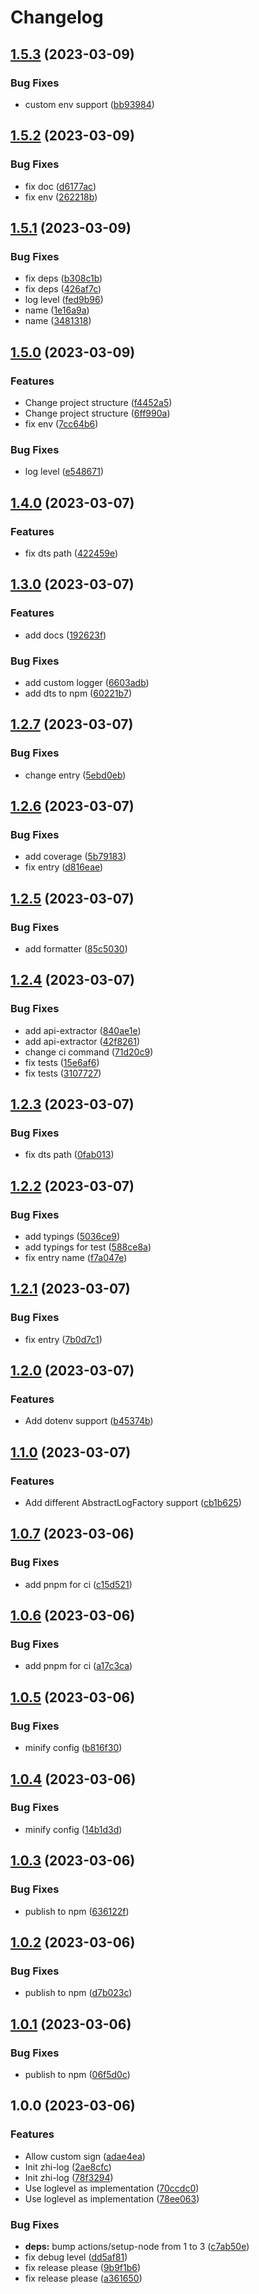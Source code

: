 # Changelog

## [1.5.3](https://github.com/terwer/zhi-log/compare/v1.5.2...v1.5.3) (2023-03-09)


### Bug Fixes

* custom env support ([bb93984](https://github.com/terwer/zhi-log/commit/bb939840235e5021d0873a04250a7288d087511e))

## [1.5.2](https://github.com/terwer/zhi-log/compare/v1.5.1...v1.5.2) (2023-03-09)


### Bug Fixes

* fix doc ([d6177ac](https://github.com/terwer/zhi-log/commit/d6177acddd72f0f6a6837d9f2b4c083e701981ed))
* fix env ([262218b](https://github.com/terwer/zhi-log/commit/262218ba9567d2538ad0fe397a621ed7491b5da1))

## [1.5.1](https://github.com/terwer/zhi-log/compare/v1.5.0...v1.5.1) (2023-03-09)

### Bug Fixes

- fix deps ([b308c1b](https://github.com/terwer/zhi-log/commit/b308c1b1a9787dabde40110b885f1fd227c4faea))
- fix deps ([426af7c](https://github.com/terwer/zhi-log/commit/426af7c722c05ad9c4ec03f47af9aec2294919a0))
- log level ([fed9b96](https://github.com/terwer/zhi-log/commit/fed9b9681141403ee77df4efd835362fd273846c))
- name ([1e16a9a](https://github.com/terwer/zhi-log/commit/1e16a9ae6e5bf12169f0e08742d0b95de24b9ba4))
- name ([3481318](https://github.com/terwer/zhi-log/commit/3481318ac3801376fa15faf84ce656892e8cfd39))

## [1.5.0](https://github.com/terwer/zhi-log/compare/v1.4.0...v1.5.0) (2023-03-09)

### Features

- Change project structure ([f4452a5](https://github.com/terwer/zhi-log/commit/f4452a5b71dc1b3294dabe280c1664651ec983b8))
- Change project structure ([6ff990a](https://github.com/terwer/zhi-log/commit/6ff990a74b5c2dcf03013db309b1ffd43ef1a754))
- fix env ([7cc64b6](https://github.com/terwer/zhi-log/commit/7cc64b680e8d8d20d1f1d9f1b5503dae887a52ee))

### Bug Fixes

- log level ([e548671](https://github.com/terwer/zhi-log/commit/e548671031762273dbc347536910a81c19cc11c8))

## [1.4.0](https://github.com/terwer/zhi-log/compare/v1.3.0...v1.4.0) (2023-03-07)

### Features

- fix dts path ([422459e](https://github.com/terwer/zhi-log/commit/422459e520d3c4f6ed2d4e0428924004d8429cca))

## [1.3.0](https://github.com/terwer/zhi-log/compare/v1.2.7...v1.3.0) (2023-03-07)

### Features

- add docs ([192623f](https://github.com/terwer/zhi-log/commit/192623f876e4947e2d02dfbc0ac79a164ccbb219))

### Bug Fixes

- add custom logger ([6603adb](https://github.com/terwer/zhi-log/commit/6603adb624c741807f31b8cdedee9a2a9c7a112e))
- add dts to npm ([60221b7](https://github.com/terwer/zhi-log/commit/60221b7374af3985aa65bc49332121d34cc49ca9))

## [1.2.7](https://github.com/terwer/zhi-log/compare/v1.2.6...v1.2.7) (2023-03-07)

### Bug Fixes

- change entry ([5ebd0eb](https://github.com/terwer/zhi-log/commit/5ebd0eb1c8ef38022cc0609ce263b9ac1021c026))

## [1.2.6](https://github.com/terwer/zhi-log/compare/v1.2.5...v1.2.6) (2023-03-07)

### Bug Fixes

- add coverage ([5b79183](https://github.com/terwer/zhi-log/commit/5b79183593cb2e0d988c90ba21429f4f2b17a39b))
- fix entry ([d816eae](https://github.com/terwer/zhi-log/commit/d816eaec72d1d90f825fc11d8b7b5d6a9b3c8876))

## [1.2.5](https://github.com/terwer/zhi-log/compare/v1.2.4...v1.2.5) (2023-03-07)

### Bug Fixes

- add formatter ([85c5030](https://github.com/terwer/zhi-log/commit/85c50304b1b7f0647ae48747dd93aa6c7947d0b4))

## [1.2.4](https://github.com/terwer/zhi-log/compare/v1.2.3...v1.2.4) (2023-03-07)

### Bug Fixes

- add api-extractor ([840ae1e](https://github.com/terwer/zhi-log/commit/840ae1e82a60777ac1177582d1c85dd7eb357033))
- add api-extractor ([42f8261](https://github.com/terwer/zhi-log/commit/42f8261c74e73a07cb1a6825167490971ed769eb))
- change ci command ([71d20c9](https://github.com/terwer/zhi-log/commit/71d20c9a396166f82d29bccd5f76c2068029ea5b))
- fix tests ([15e6af6](https://github.com/terwer/zhi-log/commit/15e6af633dc50e5f6a80f23692a74307292d9e60))
- fix tests ([3107727](https://github.com/terwer/zhi-log/commit/310772747be3c8f78e6c12577c85618590f75acc))

## [1.2.3](https://github.com/terwer/zhi-log/compare/v1.2.2...v1.2.3) (2023-03-07)

### Bug Fixes

- fix dts path ([0fab013](https://github.com/terwer/zhi-log/commit/0fab0137ab261f9756c4d0fd865a585d72a1508a))

## [1.2.2](https://github.com/terwer/zhi-log/compare/v1.2.1...v1.2.2) (2023-03-07)

### Bug Fixes

- add typings ([5036ce9](https://github.com/terwer/zhi-log/commit/5036ce945e653b65ff8f222ea28168df55eff511))
- add typings for test ([588ce8a](https://github.com/terwer/zhi-log/commit/588ce8a637252808d74b79c7937679520c0b9a08))
- fix entry name ([f7a047e](https://github.com/terwer/zhi-log/commit/f7a047e2fc321d1464f54b0644a1507818bcbce9))

## [1.2.1](https://github.com/terwer/zhi-log/compare/v1.2.0...v1.2.1) (2023-03-07)

### Bug Fixes

- fix entry ([7b0d7c1](https://github.com/terwer/zhi-log/commit/7b0d7c1ae5a6ecb984aa32cdc6b7a6309fe3a851))

## [1.2.0](https://github.com/terwer/zhi-log/compare/v1.1.0...v1.2.0) (2023-03-07)

### Features

- Add dotenv support ([b45374b](https://github.com/terwer/zhi-log/commit/b45374b536cf0cc7de99152437a774d8f77b0574))

## [1.1.0](https://github.com/terwer/zhi-log/compare/v1.0.7...v1.1.0) (2023-03-07)

### Features

- Add different AbstractLogFactory support ([cb1b625](https://github.com/terwer/zhi-log/commit/cb1b625cdd4bd8ee837ae2ab408dfc75cdcbfba0))

## [1.0.7](https://github.com/terwer/zhi-log/compare/v1.0.6...v1.0.7) (2023-03-06)

### Bug Fixes

- add pnpm for ci ([c15d521](https://github.com/terwer/zhi-log/commit/c15d521c87979de6ed742ffb4b375a54679f6b0f))

## [1.0.6](https://github.com/terwer/zhi-log/compare/v1.0.5...v1.0.6) (2023-03-06)

### Bug Fixes

- add pnpm for ci ([a17c3ca](https://github.com/terwer/zhi-log/commit/a17c3ca9462381a49d9971297eef9da37a284c9d))

## [1.0.5](https://github.com/terwer/zhi-log/compare/v1.0.4...v1.0.5) (2023-03-06)

### Bug Fixes

- minify config ([b816f30](https://github.com/terwer/zhi-log/commit/b816f3050d3b03090e881ed66da3619ff44bca78))

## [1.0.4](https://github.com/terwer/zhi-log/compare/v1.0.3...v1.0.4) (2023-03-06)

### Bug Fixes

- minify config ([14b1d3d](https://github.com/terwer/zhi-log/commit/14b1d3dfcf666ad464a2a5a62783d1b41585baa2))

## [1.0.3](https://github.com/terwer/zhi-log/compare/v1.0.2...v1.0.3) (2023-03-06)

### Bug Fixes

- publish to npm ([636122f](https://github.com/terwer/zhi-log/commit/636122f6ae6ef447d9563ac945c3b3d654bfe584))

## [1.0.2](https://github.com/terwer/zhi-log/compare/v1.0.1...v1.0.2) (2023-03-06)

### Bug Fixes

- publish to npm ([d7b023c](https://github.com/terwer/zhi-log/commit/d7b023c2ce056be9fbfeeb118ac345fe7590ee8d))

## [1.0.1](https://github.com/terwer/zhi-log/compare/v1.0.0...v1.0.1) (2023-03-06)

### Bug Fixes

- publish to npm ([06f5d0c](https://github.com/terwer/zhi-log/commit/06f5d0c649ac8b785f499d0102491a2ae11513bd))

## 1.0.0 (2023-03-06)

### Features

- Allow custom sign ([adae4ea](https://github.com/terwer/zhi-log/commit/adae4eac202a01f5b285a8497fbd41cce6eadfa3))
- Init zhi-log ([2ae8cfc](https://github.com/terwer/zhi-log/commit/2ae8cfc702ae62d926981b6e5bf8bf4ca099ef26))
- Init zhi-log ([78f3294](https://github.com/terwer/zhi-log/commit/78f329436817d26aae31cbd6d9087f26a362d540))
- Use loglevel as implementation ([70ccdc0](https://github.com/terwer/zhi-log/commit/70ccdc041a5a5d6290af7c4e05df0af2dc94cdd9))
- Use loglevel as implementation ([78ee063](https://github.com/terwer/zhi-log/commit/78ee0630336feaf9c0add1ae118a88f61add542e))

### Bug Fixes

- **deps:** bump actions/setup-node from 1 to 3 ([c7ab50e](https://github.com/terwer/zhi-log/commit/c7ab50e057ddea1ef7a5a57c97c8eb6655544e93))
- fix debug level ([dd5af81](https://github.com/terwer/zhi-log/commit/dd5af817c9517809bbe7e9b72766f69f5bc05401))
- fix release please ([9b9f1b6](https://github.com/terwer/zhi-log/commit/9b9f1b6692dc5d41abd3f913e5adba5621d6a4fc))
- fix release please ([a361650](https://github.com/terwer/zhi-log/commit/a3616506fb780ab19cb1e95008e1d3e018a7bfa5))
